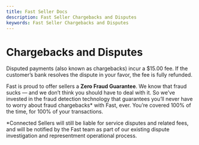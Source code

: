 ```yaml
---
title: Fast Seller Docs
description: Fast Seller Chargebacks and Disputes
keywords: Fast Seller Chargebacks and Disputes
---
```


# Chargebacks and Disputes

Disputed payments (also known as chargebacks) incur a $15.00 fee. If the customer’s bank resolves the dispute in your favor, the fee is fully refunded.

Fast is proud to offer sellers a **Zero Fraud Guarantee**. We know that fraud sucks — and we don’t think you should have to deal with it. So we’ve invested in the fraud detection technology that guarantees you’ll never have to worry about fraud chargebacks\* with Fast, ever. You’re covered 100% of the time, for 100% of your transactions.

\*Connected Sellers will still be liable for service disputes and related fees, and will be notified by the Fast team as part of our existing dispute investigation and representment operational process.

